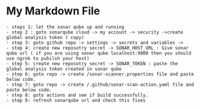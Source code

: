 # My Markdown File
	- steps 1: let the sonar qube up and running
	- step 2 : goto sonarqube cloud -> my account -> security ->create global analysis token ( copy)
	- step 3: goto github repo -> settings -> secrets and variables -> 
	- step 4: create new reposotry secret -> SONAR_HOST_URL : Give sonar qube url ( if you are using sonar qube localhost:9000 then you should use ngrok to pubilsh your host)
	- step 5: create new reposotry secret -> SONAR_TOKEN : paste the global analysis token created in sonar qube
	- step 6: goto repo -> create /sonar-scanner.properties file and paste below code.
	- step 7: goto repo -> create /.github/sonar-scan-action.yaml file and paste below code.
	- step 8: goto actions and see if build successfully.
	- step 9: refresh sonarqube url and check this fixes

